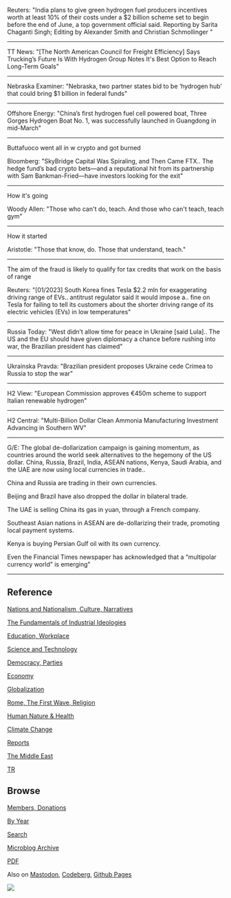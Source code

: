 
Reuters: "India plans to give green hydrogen fuel producers incentives
worth at least 10% of their costs under a $2 billion scheme set to
begin before the end of June, a top government official said.
Reporting by Sarita Chaganti Singh; Editing by Alexander Smith and
Christian Schmollinger "

---

TT News: "[The North American Council for Freight Efficiency] Says
Trucking’s Future Is With Hydrogen Group Notes It's Best Option to
Reach Long-Term Goals"

---

Nebraska Examiner: "Nebraska, two partner states bid to be ‘hydrogen
hub’ that could bring $1 billion in federal funds"

---

Offshore Energy: "China’s first hydrogen fuel cell powered boat, Three
Gorges Hydrogen Boat No. 1, was successfully launched in Guangdong in
mid-March"

---

Buttafuoco went all in w crypto and got burned

Bloomberg: "SkyBridge Capital Was Spiraling, and Then Came FTX.. The
hedge fund’s bad crypto bets—and a reputational hit from its
partnership with Sam Bankman-Fried—have investors looking for the
exit"

---

How it's going

Woody Allen: "Those who can't do, teach. And those who can't teach,
teach gym"

---

How it started

Aristotle: "Those that know, do. Those that understand, teach."

---

The aim of the fraud is likely to qualify for tax credits that work on
the basis of range

Reuters: "[01/2023] South Korea fines Tesla $2.2 mln for exaggerating
driving range of EVs.. antitrust regulator said it would impose
a.. fine on Tesla for failing to tell its customers about the shorter
driving range of its electric vehicles (EVs) in low temperatures"

---

Russia Today: "West didn’t allow time for peace in Ukraine [said
Lula].. The US and the EU should have given diplomacy a chance before
rushing into war, the Brazilian president has claimed"

---

Ukrainska Pravda: "Brazilian president proposes Ukraine cede Crimea to
Russia to stop the war"

---

H2 View: "European Commission approves €450m scheme to support Italian
renewable hydrogen"

---

H2 Central: "Multi-Billion Dollar Clean Ammonia Manufacturing
Investment Advancing in Southern WV"

---

G/E: The global de-dollarization campaign is gaining momentum, as
countries around the world seek alternatives to the hegemony of the US
dollar. China, Russia, Brazil, India, ASEAN nations, Kenya, Saudi
Arabia, and the UAE are now using local currencies in trade..

China and Russia are trading in their own currencies.

Beijing and Brazil have also dropped the dollar in bilateral trade.

The UAE is selling China its gas in yuan, through a French company.

Southeast Asian nations in ASEAN are de-dollarizing their trade,
promoting local payment systems.

Kenya is buying Persian Gulf oil with its own currency.

Even the Financial Times newspaper has acknowledged that a “multipolar
currency world” is emerging"

---

## Reference

[Nations and Nationalism, Culture, Narratives](0119/2013/02/nations-and-nationalism.html)

[The Fundamentals of Industrial Ideologies](0119/2011/04/fundamentals-of-industrial-ideologies.html)

[Education, Workplace](0119/2017/09/education-workplace.html)

[Science and Technology](0119/2018/09/science-technology.html)

[Democracy, Parties](0119/2016/11/democracy.html)

[Economy](2021/01/economy.html)

[Globalization](0119/2018/09/globalization.html)

[Rome, The First Wave, Religion](0119/2017/12/rome.html)

[Human Nature & Health](2020/07/human-nature.html)

[Climate Change](2022/01/climate.html)

[Reports](2021/01/reports.html)

[The Middle East](0119/2019/07/middleeast.html)

[TR](../tr/index.html)

## Browse

[Members, Donations](2022/08/members.html)

[By Year](years.html)

[Search](search.html)

[Microblog Archive](mbl/index.html)

[PDF](https://drive.google.com/uc?export=view&id=1FSi-1MnqXVq_PVTEXzzflwN8-7h92N_R)

Also on 
[Mastodon](https://masto.ai/@muratk3n),
[Codeberg](https://muratk5n.codeberg.page/en/),
[Github Pages](https://muratk5n.github.io/thirdwave/en/)

<img src='https://drive.google.com/uc?export=view&id=1zsIeciFSvlr-sWB84Tc0mfZ_NYqn9VQx'/> 

